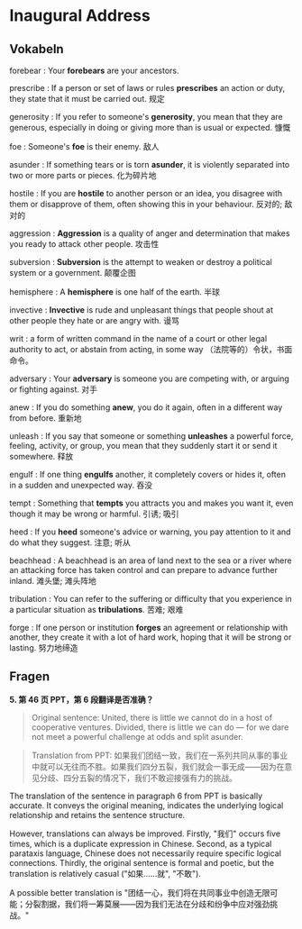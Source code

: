 # Inaugural Address

## Vokabeln

forebear
: Your **forebears** are your ancestors.

prescribe
: If a person or set of laws or rules **prescribes** an action or duty, they state that it must be carried out. 规定

generosity
: If you refer to someone's **generosity**, you mean that they are generous, especially in doing or giving more than is usual or expected. 慷慨

foe
: Someone's **foe** is their enemy. 敌人

asunder
: If something tears or is torn **asunder**, it is violently separated into two or more parts or pieces. 化为碎片地

hostile
: If you are **hostile** to another person or an idea, you disagree with them or disapprove of them, often showing this in your behaviour. 反对的; 敌对的

aggression
: **Aggression** is a quality of anger and determination that makes you ready to attack other people. 攻击性

subversion
: **Subversion** is the attempt to weaken or destroy a political system or a government. 颠覆企图

hemisphere
: A **hemisphere** is one half of the earth. 半球

invective
: **Invective** is rude and unpleasant things that people shout at other people they hate or are angry with. 谩骂

writ
: a form of written command in the name of a court or other legal authority to act, or abstain from
acting, in some way （法院等的）令状，书面命令。

adversary
: Your **adversary** is someone you are competing with, or arguing or fighting against. 对手

anew
: If you do something **anew**, you do it again, often in a different way from before. 重新地

unleash
: If you say that someone or something **unleashes** a powerful force, feeling, activity, or group, you mean that they suddenly start it or send it somewhere. 释放

engulf
: If one thing **engulfs** another, it completely covers or hides it, often in a sudden and unexpected way. 吞没

tempt
: Something that **tempts** you attracts you and makes you want it, even though it may be wrong or harmful. 引诱; 吸引

heed
: If you **heed** someone's advice or warning, you pay attention to it and do what they suggest. 注意; 听从

beachhead
: A beachhead is an area of land next to the sea or a river where an attacking force has taken control and can prepare to advance further inland. 滩头堡; 滩头阵地

tribulation
: You can refer to the suffering or difficulty that you experience in a particular situation as **tribulations**. 苦难; 艰难

forge
: If one person or institution **forges** an agreement or relationship with another, they create it with a lot of hard work, hoping that it will be strong or lasting. 努力地缔造

## Fragen

**5. 第 46 页 PPT，第 6 段翻译是否准确？**

> Original sentence: United, there is little we cannot do in a host of cooperative ventures. Divided, there is little we can do — for we dare not meet a powerful challenge at odds and split asunder.

> Translation from PPT: 如果我们团结一致，我们在一系列共同从事的事业中就可以无往而不胜。如果我们四分五裂，我们就会一事无成——因为在意见分歧、四分五裂的情况下，我们不敢迎接强有力的挑战。

The translation of the sentence in paragraph 6 from PPT is basically accurate. It conveys the original meaning, indicates the underlying logical relationship and retains the sentence structure.

However, translations can always be improved. Firstly, "我们" occurs five times, which is a duplicate expression in Chinese. Second, as a typical parataxis language, Chinese does not necessarily require specific logical connections. Thirdly, the original sentence is formal and poetic, but the translation is relatively casual ("如果……就", "不敢").

A possible better translation is "团结一心，我们将在共同事业中创造无限可能；分裂割据，我们将一筹莫展——因为我们无法在分歧和纷争中应对强劲挑战。"
